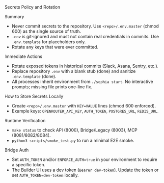 Secrets Policy and Rotation

Summary
- Never commit secrets to the repository. Use `<repo>/.env.master` (chmod 600) as the single source of truth.
- `.env` is git-ignored and must not contain real credentials in commits. Use `.env.template` for placeholders only.
- Rotate any keys that were ever committed.

Immediate Actions
- Rotate exposed tokens in historical commits (Slack, Asana, Sentry, etc.).
- Replace repository `.env` with a blank stub (done) and sanitize `.env.template` (done).
- All processes inherit environment from `./sophia start`. No interactive prompts; missing file prints one-line fix.

How to Store Secrets Locally
- Create `<repo>/.env.master` with `KEY=VALUE` lines (chmod 600 enforced).
- Example keys: `OPENROUTER_API_KEY`, `AUTH_TOKEN`, `POSTGRES_URL`, `REDIS_URL`.

Runtime Verification
- `make status` to check API (8000), Bridge/Legacy (8003), MCP (8081/8082/8084).
- `python3 scripts/smoke_test.py` to run a minimal E2E smoke.

Bridge Auth
- Set `AUTH_TOKEN` and/or `ENFORCE_AUTH=true` in your environment to require a specific token.
- The Builder UI uses a dev token (`Bearer dev-token`). Update the token or set `AUTH_TOKEN=dev-token` locally.
